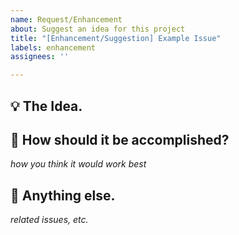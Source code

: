 ```yaml
---
name: Request/Enhancement
about: Suggest an idea for this project
title: "[Enhancement/Suggestion] Example Issue"
labels: enhancement
assignees: ''

---
```


## 💡 The Idea.

## 🤔 How should it be accomplished?
_how you think it would work best_

## 📝 Anything else.
_related issues, etc._
